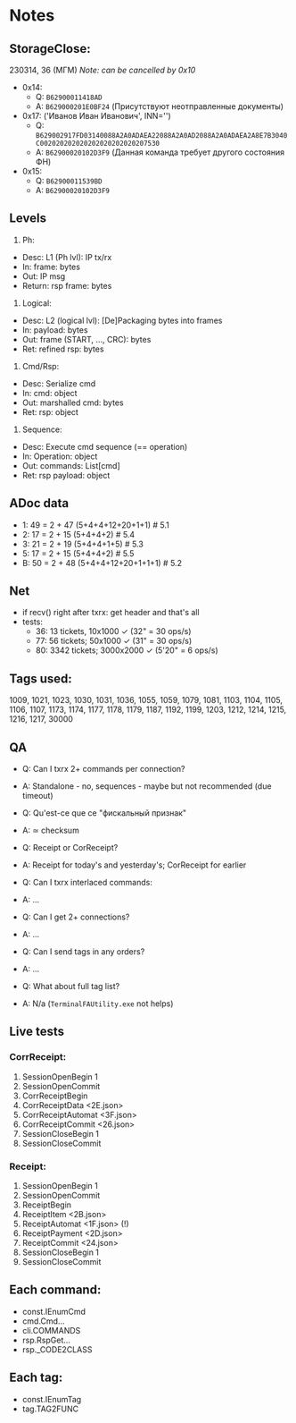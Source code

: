 # Notes

## StorageClose:

230314, 36 (МГМ)
*Note: can be cancelled by 0x10*

- 0x14:
  + Q: `B62900011418AD`
  + A: `B629000201E0BF24` (Присутствуют неотправленные документы)
- 0x17: ('Иванов Иван Иванович', INN='')
  + Q: `B629002917FD03140088A2A0ADAEA22088A2A0AD2088A2A0ADAEA2A8E7B3040C002020202020202020202020207530`
  + A: `B62900020102D3F9` (Данная команда требует другого состояния ФН)
- 0x15:
  + Q: `B62900011539BD`
  + A: `B62900020102D3F9`

## Levels
1. Ph:
  - Desc: L1 (Ph lvl): IP tx/rx
  - In: frame: bytes
  - Out: IP msg
  - Return: rsp frame: bytes
1. Logical:
  - Desc: L2 (logical lvl): [De]Packaging bytes into frames
  - In: payload: bytes
  - Out: frame (START, ..., CRC): bytes
  - Ret: refined rsp: bytes
1. Cmd/Rsp:
  - Desc: Serialize cmd
  - In: cmd: object
  - Out: marshalled cmd: bytes
  - Ret: rsp: object
1. Sequence:
  - Desc: Execute cmd sequence (== operation)
  - In: Operation: object
  - Out: commands: List[cmd]
  - Ret: rsp payload: object

## ADoc data
- 1: 49 = 2 + 47 (5+4+4+12+20+1+1)  # 5.1
- 2: 17 = 2 + 15 (5+4+4+2)  # 5.4
- 3: 21 = 2 + 19 (5+4+4+1+5)  # 5.3
- 5: 17 = 2 + 15 (5+4+4+2)  # 5.5
- B: 50 = 2 + 48 (5+4+4+12+20+1+1+1)  # 5.2

## Net
- if recv() right after txrx: get header and that's all
- tests:
  + 36: 13 tickets, 10x1000 &check; (32" = 30 ops/s)
  + 77: 56 tickets; 50x1000 &check; (31" = 30 ops/s)
  + 80: 3342 tickets; 3000x2000 &check; (5'20" = 6 ops/s)


## Tags used:
1009, 1021, 1023, 1030, 1031, 1036, 1055, 1059, 1079, 1081,
1103, 1104, 1105, 1106, 1107, 1173, 1174, 1177, 1178, 1179,
1187, 1192, 1199, 1203, 1212, 1214, 1215, 1216, 1217, 30000

## QA
- Q: Can I txrx 2+ commands per connection?
- A: Standalone - no, sequences - maybe but not recommended (due timeout)

- Q: Qu'est-ce que ce "фискальный признак"
- A: &sime; checksum

- Q: Receipt or CorReceipt?
- A: Receipt for today's and yesterday's; CorReceipt for earlier

- Q: Can I txrx interlaced commands:
- A: &hellip;

- Q: Can I get 2+ connections?
- A: &hellip;

- Q: Can I send tags in any orders?
- A: &hellip;

- Q: What about full tag list?
- A: N/a (`TerminalFAUtility.exe` not helps)

## Live tests

### CorrReceipt:
1. SessionOpenBegin 1
2. SessionOpenCommit
3. CorrReceiptBegin
4. CorrReceiptData <2E.json>
5. CorrReceiptAutomat <3F.json>
6. CorrReceiptCommit <26.json>
7. SessionCloseBegin 1
8. SessionCloseCommit

### Receipt:
1. SessionOpenBegin 1
2. SessionOpenCommit
3. ReceiptBegin
4. ReceiptItem <2B.json>
5. ReceiptAutomat <1F.json> (!)
6. ReceiptPayment <2D.json>
7. ReceiptCommit <24.json>
8. SessionCloseBegin 1
9. SessionCloseCommit

## Each command:
- const.IEnumCmd
- cmd.Cmd...
- cli.COMMANDS
- rsp.RspGet...
- rsp._CODE2CLASS

## Each tag:
- const.IEnumTag
- tag.TAG2FUNC
